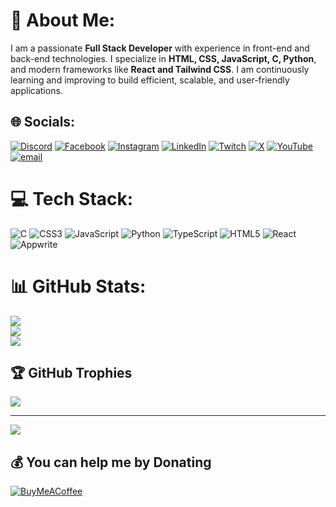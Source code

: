 # 💫 About Me:
I am a passionate **Full Stack Developer** with experience in front-end and back-end technologies. I specialize in **HTML, CSS, JavaScript, C, Python**, and modern frameworks like **React and Tailwind CSS**. I am continuously learning and improving to build efficient, scalable, and user-friendly applications.


## 🌐 Socials:
[![Discord](https://img.shields.io/badge/Discord-%237289DA.svg?logo=discord&logoColor=white)](https://discord.gg/pratik242) 
[![Facebook](https://img.shields.io/badge/Facebook-%231877F2.svg?logo=Facebook&logoColor=white)](https://facebook.com/PratikHamal) 
[![Instagram](https://img.shields.io/badge/Instagram-%23E4405F.svg?logo=Instagram&logoColor=white)](https://instagram.com/PratikHamal) 
[![LinkedIn](https://img.shields.io/badge/LinkedIn-%230077B5.svg?logo=linkedin&logoColor=white)](https://linkedin.com/in/pratik242) 
[![Twitch](https://img.shields.io/badge/Twitch-%239146FF.svg?logo=Twitch&logoColor=white)](https://twitch.tv/playsalter) [![X](https://img.shields.io/badge/X-black.svg?logo=X&logoColor=white)](https://x.com/pratik242) [![YouTube](https://img.shields.io/badge/YouTube-%23FF0000.svg?logo=YouTube&logoColor=white)](https://youtube.com/@MRAlterYT) [![email](https://img.shields.io/badge/Email-D14836?logo=gmail&logoColor=white)](mailto:acharyapratik214@gmail.com) 

# 💻 Tech Stack:
![C](https://img.shields.io/badge/c-%2300599C.svg?style=for-the-badge&logo=c&logoColor=white) ![CSS3](https://img.shields.io/badge/css3-%231572B6.svg?style=for-the-badge&logo=css3&logoColor=white) ![JavaScript](https://img.shields.io/badge/javascript-%23323330.svg?style=for-the-badge&logo=javascript&logoColor=%23F7DF1E) ![Python](https://img.shields.io/badge/python-3670A0?style=for-the-badge&logo=python&logoColor=ffdd54) ![TypeScript](https://img.shields.io/badge/typescript-%23007ACC.svg?style=for-the-badge&logo=typescript&logoColor=white) ![HTML5](https://img.shields.io/badge/html5-%23E34F26.svg?style=for-the-badge&logo=html5&logoColor=white) ![React](https://img.shields.io/badge/react-%2320232a.svg?style=for-the-badge&logo=react&logoColor=%2361DAFB) ![Appwrite](https://img.shields.io/badge/Appwrite-%23FD366E.svg?style=for-the-badge&logo=appwrite&logoColor=white)
# 📊 GitHub Stats:
![](https://github-readme-stats.vercel.app/api?username=pratikacharya1234&theme=dark&hide_border=false&include_all_commits=false&count_private=false)<br/>
![](https://nirzak-streak-stats.vercel.app/?user=pratikacharya1234&theme=dark&hide_border=false)<br/>
![](https://github-readme-stats.vercel.app/api/top-langs/?username=pratikacharya1234&theme=dark&hide_border=false&include_all_commits=false&count_private=false&layout=compact)

## 🏆 GitHub Trophies
![](https://github-profile-trophy.vercel.app/?username=pratikacharya1234&theme=radical&no-frame=false&no-bg=true&margin-w=4)

---
[![](https://visitcount.itsvg.in/api?id=pratikacharya1234&icon=0&color=0)](https://visitcount.itsvg.in)

  ## 💰 You can help me by Donating
  [![BuyMeACoffee](https://img.shields.io/badge/Buy%20Me%20a%20Coffee-ffdd00?style=for-the-badge&logo=buy-me-a-coffee&logoColor=black)](https://buymeacoffee.com/acharyapz1n) 

  
<!-- Proudly created with GPRM ( https://gprm.itsvg.in ) -->
